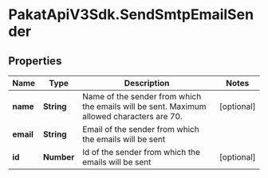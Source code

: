 # PakatApiV3Sdk.SendSmtpEmailSender

## Properties
Name | Type | Description | Notes
------------ | ------------- | ------------- | -------------
**name** | **String** | Name of the sender from which the emails will be sent. Maximum allowed characters are 70. | [optional] 
**email** | **String** | Email of the sender from which the emails will be sent | 
**id** | **Number** | Id of the sender from which the emails will be sent | [optional] 


